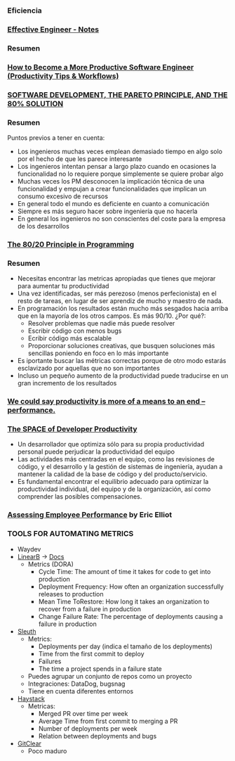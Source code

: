 ### Eficiencia

### [Effective Engineer - Notes](https://gist.github.com/rondy/af1dee1d28c02e9a225ae55da2674a6f)
### Resumen


### [How to Become a More Productive Software Engineer (Productivity Tips & Workflows)](https://plan.io/blog/become-a-productive-software-engineer/#develop-feedback-loops-to-know-what-work-brings-the-biggest-results)


### [SOFTWARE DEVELOPMENT, THE PARETO PRINCIPLE, AND THE 80% SOLUTION](https://projectricochet.com/blog/software-development-pareto-principle-and-80-solution)

### Resumen
Puntos previos a tener en cuenta:
- Los ingenieros muchas veces emplean demasiado tiempo en algo solo por el hecho de que les parece interesante
- Los ingenieros intentan pensar a largo plazo cuando en ocasiones la funcionalidad no lo requiere porque simplemente se quiere probar algo 
- Muchas veces los PM desconocen la implicación técnica de una funcionalidad y empujan a crear funcionalidades que implican un consumo excesivo de recursos
- En general todo el mundo es deficiente en cuanto a comunicación 
- Siempre es más seguro hacer sobre ingeniería que no hacerla
- En general los ingenieros no son conscientes del coste para la empresa de los desarrollos


### [The 80/20 Principle in Programming](https://blog.finxter.com/the-80-20-principle-in-programming/)
### Resumen
- Necesitas encontrar las metricas apropiadas que tienes que mejorar para aumentar tu productividad
- Una vez identificadas, ser más perezoso (menos perfecionista) en el resto de tareas, en lugar de ser aprendiz de mucho y maestro de nada.
- En programación los resultados están mucho más sesgados hacia arriba que en la mayoría de los otros campos. Es más 90/10. ¿Por qué?:
	- Resolver problemas que nadie más puede resolver
	- Escribir código con menos bugs
	- Ecribir código más escalable 
	- Proporcionar soluciones creativas, que busquen soluciones más sencillas poniendo en foco en lo más importante
- Es iportante buscar las métricas correctas porque de otro modo estarás esclavizado por aquellas que no son importantes 
- Incluso un pequeño aumento de la productividad puede traducirse en un gran incremento de los resultados


### [We could say **productivity is more of a means to an end – performance.**](https://medium.com/oreillymedia/measuring-engineering-productivity-a6da8605ffae) 

### [The SPACE of Developer Productivity](https://queue.acm.org/detail.cfm?id=3454124)

- Un desarrollador que optimiza sólo para su propia productividad personal puede perjudicar la productividad del equipo
- Las actividades más centradas en el equipo, como las revisiones de código, y el desarrollo y la gestión de sistemas de ingeniería, ayudan a mantener la calidad de la base de código y del producto/servicio.
- Es fundamental encontrar el equilibrio adecuado para optimizar la productividad individual, del equipo y de la organización, así como comprender las posibles compensaciones.

### [Assessing Employee Performance](https://medium.com/javascript-scene/assessing-employee-performance-1a8bdee45c1a) by Eric Elliot


### TOOLS FOR AUTOMATING METRICS
- Waydev
- [LinearB](https://linearb.io/) -> [Docs](https://linearb.helpdocs.io/)
	- Metrics (DORA)
		- Cycle Time: The amount of time it takes for code to get into production
		- Deployment Frequency: How often an organization successfully releases to production
		- Mean Time ToRestore: How long it takes an organization to recover from a failure in production
		- Change Failure Rate: The percentage of deployments causing a failure in production
- [Sleuth](https://help.sleuth.io/)
	- Metrics:
		- Deployments per day (indica el tamaño de los deployments)
		- Time from the first commit to deploy
		- Failures
		- The time a project spends in a failure state
	- Puedes agrupar un conjunto de repos como un proyecto
	- Integraciones: DataDog, bugsnag
	- Tiene en cuenta diferentes entornos
- [Haystack](https://www.usehaystack.io/)
	- Metricas:	
		- Merged PR over time per week
		- Average Time from first commit to merging a PR
		- Number of deployments per week
		- Relation between deployments and bugs
- [GitClear](https://www.gitclear.com/)
	- Poco maduro



